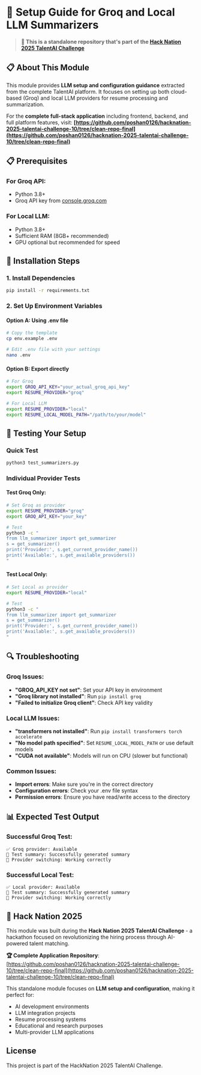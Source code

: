 # 🚀 Setup Guide for Groq and Local LLM Summarizers

> **🚀 This is a standalone repository that's part of the [Hack Nation 2025 TalentAI Challenge](https://github.com/poshan0126/hacknation-2025-talentai-challenge-10/tree/clean-repo-final)**

## 📋 About This Module

This module provides **LLM setup and configuration guidance** extracted from the complete TalentAI platform. It focuses on setting up both cloud-based (Groq) and local LLM providers for resume processing and summarization.

For the **complete full-stack application** including frontend, backend, and full platform features, visit:
**[https://github.com/poshan0126/hacknation-2025-talentai-challenge-10/tree/clean-repo-final](https://github.com/poshan0126/hacknation-2025-talentai-challenge-10/tree/clean-repo-final)**

## 📋 Prerequisites

### For Groq API:
- Python 3.8+
- Groq API key from [console.groq.com](https://console.groq.com/)

### For Local LLM:
- Python 3.8+
- Sufficient RAM (8GB+ recommended)
- GPU optional but recommended for speed

## 🔧 Installation Steps

### 1. Install Dependencies
```bash
pip install -r requirements.txt
```

### 2. Set Up Environment Variables

#### Option A: Using .env file
```bash
# Copy the template
cp env.example .env

# Edit .env file with your settings
nano .env
```

#### Option B: Export directly
```bash
# For Groq
export GROQ_API_KEY="your_actual_groq_api_key"
export RESUME_PROVIDER="groq"

# For Local LLM
export RESUME_PROVIDER="local"
export RESUME_LOCAL_MODEL_PATH="/path/to/your/model"
```

## 🧪 Testing Your Setup

### Quick Test
```bash
python3 test_summarizers.py
```

### Individual Provider Tests

#### Test Groq Only:
```bash
# Set Groq as provider
export RESUME_PROVIDER="groq"
export GROQ_API_KEY="your_key"

# Test
python3 -c "
from llm_summarizer import get_summarizer
s = get_summarizer()
print('Provider:', s.get_current_provider_name())
print('Available:', s.get_available_providers())
"
```

#### Test Local Only:
```bash
# Set Local as provider
export RESUME_PROVIDER="local"

# Test
python3 -c "
from llm_summarizer import get_summarizer
s = get_summarizer()
print('Provider:', s.get_current_provider_name())
print('Available:', s.get_available_providers())
"
```

## 🔍 Troubleshooting

### Groq Issues:
- **"GROQ_API_KEY not set"**: Set your API key in environment
- **"Groq library not installed"**: Run `pip install groq`
- **"Failed to initialize Groq client"**: Check API key validity

### Local LLM Issues:
- **"transformers not installed"**: Run `pip install transformers torch accelerate`
- **"No model path specified"**: Set `RESUME_LOCAL_MODEL_PATH` or use default models
- **"CUDA not available"**: Models will run on CPU (slower but functional)

### Common Issues:
- **Import errors**: Make sure you're in the correct directory
- **Configuration errors**: Check your .env file syntax
- **Permission errors**: Ensure you have read/write access to the directory

## 📊 Expected Test Output

### Successful Groq Test:
```
✅ Groq provider: Available
📝 Test summary: Successfully generated summary
🔧 Provider switching: Working correctly
```

### Successful Local Test:
```
✅ Local provider: Available
📝 Test summary: Successfully generated summary
🔧 Provider switching: Working correctly
```

## 🌟 Hack Nation 2025

This module was built during the **Hack Nation 2025 TalentAI Challenge** - a hackathon focused on revolutionizing the hiring process through AI-powered talent matching.

**🏆 Complete Application Repository**: [https://github.com/poshan0126/hacknation-2025-talentai-challenge-10/tree/clean-repo-final](https://github.com/poshan0126/hacknation-2025-talentai-challenge-10/tree/clean-repo-final)

This standalone module focuses on **LLM setup and configuration**, making it perfect for:
- AI development environments
- LLM integration projects
- Resume processing systems
- Educational and research purposes
- Multi-provider LLM applications

## License

This project is part of the HackNation 2025 TalentAI Challenge.
